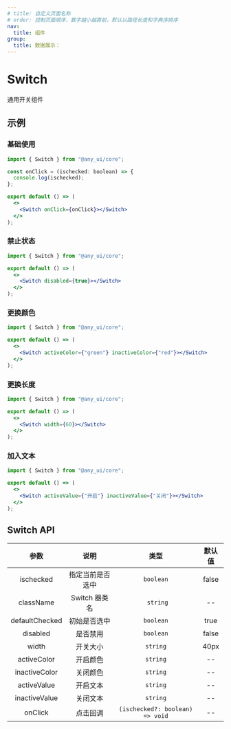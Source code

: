 ```yaml
---
# title: 自定义页面名称
# order: 控制页面顺序，数字越小越靠前，默认以路径长度和字典序排序
nav:
  title: 组件
group:
  title: 数据展示：
---
```


# Switch

通用开关组件

## 示例

### 基础使用

```jsx
import { Switch } from "@any_ui/core";

const onClick = (ischecked: boolean) => {
  console.log(ischecked);
};

export default () => (
  <>
    <Switch onClick={onClick}></Switch>
  </>
);
```

### 禁止状态

```jsx
import { Switch } from "@any_ui/core";

export default () => (
  <>
    <Switch disabled={true}></Switch>
  </>
);
```

### 更换颜色

```jsx
import { Switch } from "@any_ui/core";

export default () => (
  <>
    <Switch activeColor={"green"} inactiveColor={"red"}></Switch>
  </>
);
```

### 更换长度

```jsx
import { Switch } from "@any_ui/core";

export default () => (
  <>
    <Switch width={60}></Switch>
  </>
);
```

### 加入文本

```jsx
import { Switch } from "@any_ui/core";

export default () => (
  <>
    <Switch activeValue={"开启"} inactiveValue={"关闭"}></Switch>
  </>
);
```

## Switch API

|      参数      |       说明       |              类型               | 默认值 |
| :------------: | :--------------: | :-----------------------------: | :----: |
|   ischecked    | 指定当前是否选中 |            `boolean`            | false  |
|   className    |  Switch 器类名   |            `	string`             |   --   |
| defaultChecked |   初始是否选中   |            `boolean`            |  true  |
|    disabled    |     是否禁用     |            `boolean`            | false  |
|     width      |     开关大小     |            `string`             |  40px  |
|  activeColor   |     开启颜色     |            `string`             |   --   |
| inactiveColor  |     关闭颜色     |            `string`             |   --   |
|  activeValue   |     开启文本     |            `string`             |   --   |
| inactiveValue  |     关闭文本     |            `string`             |   --   |
|    onClick     |     点击回调     | `(ischecked?: boolean) => void` |   --   |
